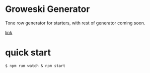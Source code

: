 # Groweski Generator

Tone row generator for starters, with rest of generator coming soon.

[link](http://fuhton.github.io/groweski-gen)

# quick start

```
$ npm run watch & npm start
```
